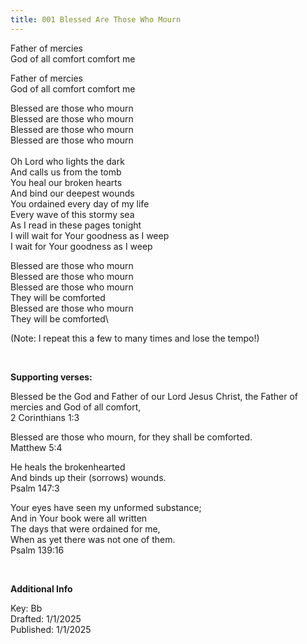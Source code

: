 ```yaml
---
title: 001 Blessed Are Those Who Mourn
---
```


Father of mercies\
God of all comfort comfort me

Father of mercies\
God of all comfort comfort me 

Blessed are those who mourn\
Blessed are those who mourn\
Blessed are those who mourn\
Blessed are those who mourn\
\
Oh Lord who lights the dark\
And calls us from the tomb\
You heal our broken hearts\
And bind our deepest wounds\
You ordained every day of my life\
Every wave of this stormy sea\
As I read in these pages tonight\
I will wait for Your goodness as I weep\
I wait for Your goodness as I weep

Blessed are those who mourn\
Blessed are those who mourn\
Blessed are those who mourn\
They will be comforted\
Blessed are those who mourn\
They will be comforted\

(Note: I repeat this a few to many times and lose the tempo!)


<br />


**Supporting verses:**

Blessed be the God and Father of our Lord Jesus Christ, the Father of mercies and God of all comfort,\
2 Corinthians 1:3

Blessed are those who mourn, for they shall be comforted.\
Matthew 5:4

He heals the brokenhearted \
And binds up their (sorrows) wounds. \
Psalm 147:3

Your eyes have seen my unformed substance; \
And in Your book were all written \
The days that were ordained for me,\
When as yet there was not one of them. \
Psalm 139:16


<br />

**Additional Info**

Key: Bb \
Drafted: 1/1/2025 \
Published: 1/1/2025
